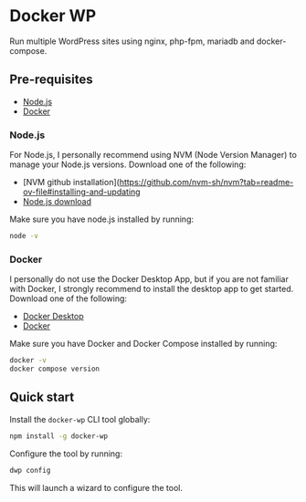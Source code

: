 # Docker WP

Run multiple WordPress sites using nginx, php-fpm, mariadb and docker-compose.

## Pre-requisites

- [Node.js](https://nodejs.org/en/download/)
- [Docker](https://docs.docker.com/get-docker/)

### Node.js

For Node.js, I personally recommend using NVM (Node Version Manager) to manage your Node.js versions.
Download one of the following:

- [NVM github installation](https://github.com/nvm-sh/nvm?tab=readme-ov-file#installing-and-updating
- [Node.js download](https://nodejs.org/en/download/)

Make sure you have node.js installed by running:

```bash
node -v
```

### Docker

I personally do not use the Docker Desktop App, but if you are not familiar with Docker,
I strongly recommend to install the desktop app to get started.
Download one of the following:

- [Docker Desktop](https://www.docker.com/products/docker-desktop/)
- [Docker](https://docs.docker.com/engine/install/)

Make sure you have Docker and Docker Compose installed by running:

```bash
docker -v
docker compose version
```

## Quick start

Install the `docker-wp` CLI tool globally:

```bash
npm install -g docker-wp
```

Configure the tool by running:

```bash
dwp config
```

This will launch a wizard to configure the tool.
